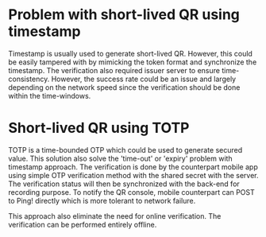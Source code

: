 # Problem with short-lived QR using timestamp

Timestamp is usually used to generate short-lived QR. However, this could be easily tampered with by mimicking the token format and synchronize the timestamp. The verification also required issuer server to ensure time-consistency. However, the success rate could be an issue and largely depending on the network speed since the verification should be done within the time-windows.

# Short-lived QR using TOTP 

TOTP is a time-bounded OTP which could be used to generate secured value. This solution also solve the 'time-out' or 'expiry' problem with timestamp approach. The verification is done by the counterpart mobile app using simple OTP verification method with the shared secret with the server. The verification status will then be synchronized with the back-end for recording purpose. To notify the QR console, mobile counterpart can POST to Ping! directly which is more tolerant to network failure.

This approach also eliminate the need for online verification. The verification can be performed entirely offline.
